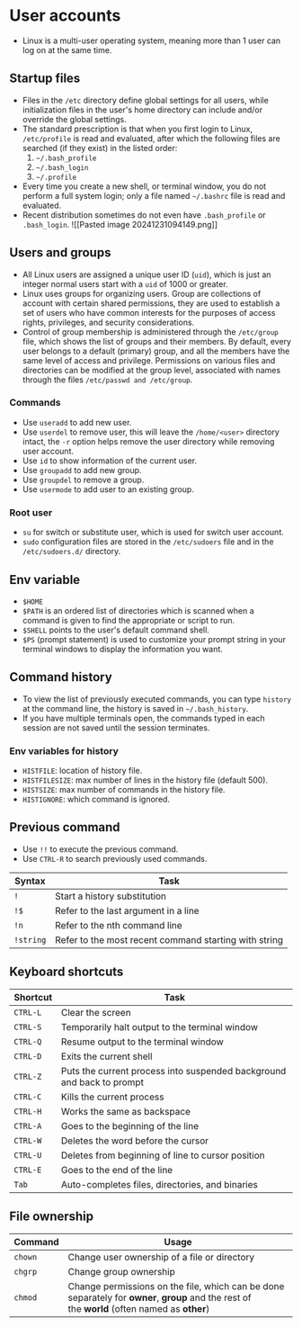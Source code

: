 # User accounts
- Linux is a multi-user operating system, meaning more than 1 user can log on at the same time.
## Startup files
- Files in the `/etc` directory define global settings for all users, while initialization files in the user's home directory can include and/or override the global settings.
- The standard prescription is that when you first login to Linux, `/etc/profile` is read and evaluated, after which the following files are searched (if they exist) in the listed order:
	1. `~/.bash_profile`
	2. `~/.bash_login`
	3. `~/.profile`
- Every time you create a new shell, or terminal window, you do not perform a full system login; only a file named `~/.bashrc` file is read and evaluated.
- Recent distribution sometimes do not even have `.bash_profile` or `.bash_login`.
![[Pasted image 20241231094149.png]]
## Users and groups
- All Linux users are assigned a unique user ID (`uid`), which is just an integer normal users start with a `uid` of 1000 or greater.
- Linux uses groups for organizing users. Group are collections of account with certain shared permissions, they are used to establish a set of users who have common interests for the purposes of access rights, privileges, and security considerations.
- Control of group membership is administered through the `/etc/group` file, which shows the list of groups and their members. By default, every user belongs to a default (primary) group, and all the members have the same level of access and privilege. Permissions on various files and directories can be modified at the group level, associated with names through the files `/etc/passwd and /etc/group`.
### Commands
- Use `useradd` to add new user.
- Use `userdel` to remove user, this will leave the `/home/<user>` directory intact, the `-r` option helps remove the user directory while removing user account.
- Use `id` to show information of the current user.
- Use `groupadd` to add new group.
- Use `groupdel` to remove a group.
- Use `usermode` to add user to an existing group.
### Root user
- `su` for switch or substitute user, which is used for switch user account.
- `sudo` configuration files are stored in the `/etc/sudoers` file and in the `/etc/sudoers.d/` directory.
## Env variable
- `$HOME`
- `$PATH` is an ordered list of directories which is scanned when a command is given to find the appropriate or script to run.
- `$SHELL` points to the user's default command shell.
- `$PS` (prompt statement) is used to customize your prompt string in your terminal windows to display the information you want.
## Command history
- To view the list of previously executed commands, you can type `history` at the command line, the history is saved in `~/.bash_history`.
- If you have multiple terminals open, the commands typed in each session are not saved until the session terminates.
### Env variables for history
- `HISTFILE`: location of history file.
- `HISTFILESIZE`: max number of lines in the history file (default 500).
- `HISTSIZE`: max number of commands in the history file.
- `HISTIGNORE`: which command is ignored.
## Previous command
- Use `!!` to execute the previous command.
- Use `CTRL-R` to search previously used commands.

| Syntax    | Task                                                  |
| --------- | ----------------------------------------------------- |
| `!`       | Start a history substitution                          |
| `!$`      | Refer to the last argument in a line                  |
| `!n`      | Refer to the nth command line                         |
| `!string` | Refer to the most recent command starting with string |
## Keyboard shortcuts
| Shortcut | Task                                                                  |
| -------- | --------------------------------------------------------------------- |
| `CTRL-L` | Clear the screen                                                      |
| `CTRL-S` | Temporarily halt output to the terminal window                        |
| `CTRL-Q` | Resume output to the terminal window                                  |
| `CTRL-D` | Exits the current shell                                               |
| `CTRL-Z` | Puts the current process into suspended background and back to prompt |
| `CTRL-C` | Kills the current process                                             |
| `CTRL-H` | Works the same as backspace                                           |
| `CTRL-A` | Goes to the beginning of the line                                     |
| `CTRL-W` | Deletes the word before the cursor                                    |
| `CTRL-U` | Deletes from beginning of line to cursor position                     |
| `CTRL-E` | Goes to the end of the line                                           |
| `Tab`    | Auto-completes files, directories, and binaries                       |
## File ownership
| Command | Usage                                                                                                                                          |
| ------- | ---------------------------------------------------------------------------------------------------------------------------------------------- |
| `chown` | Change user ownership of a file or directory                                                                                                   |
| `chgrp` | Change group ownership                                                                                                                         |
| `chmod` | Change permissions on the file, which can be done separately for **owner**, **group** and the rest of the **world** (often named as **other**) |
